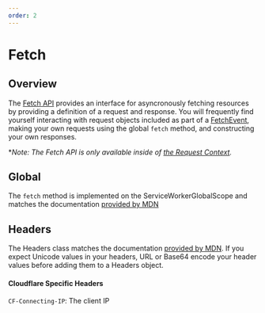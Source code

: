 ```yaml
---
order: 2
---
```


# Fetch

## Overview

The [Fetch API](https://developer.mozilla.org/en-US/docs/Web/API/Fetch_API) provides an interface for asyncronously fetching resources by providing a definition of a request and response. You will frequently find yourself interacting with request objects included as part of a [FetchEvent](/reference/apis/fetch-event), making your own requests using the global `fetch` method, and constructing your own responses.

\*_Note: The Fetch API is only available inside of [the Request Context](/about/tips/request-context)._

## Global

The `fetch` method is implemented on the ServiceWorkerGlobalScope and matches the documentation [provided by MDN](https://developer.mozilla.org/en-US/docs/Web/API/WindowOrWorkerGlobalScope/fetch)

## Headers

The Headers class matches the documentation [provided by MDN](https://developer.mozilla.org/en-US/docs/Web/API/Headers). If you expect Unicode values in your headers, URL or Base64 encode your header values before adding them to a Headers object.

#### Cloudflare Specific Headers

`CF-Connecting-IP`: The client IP

